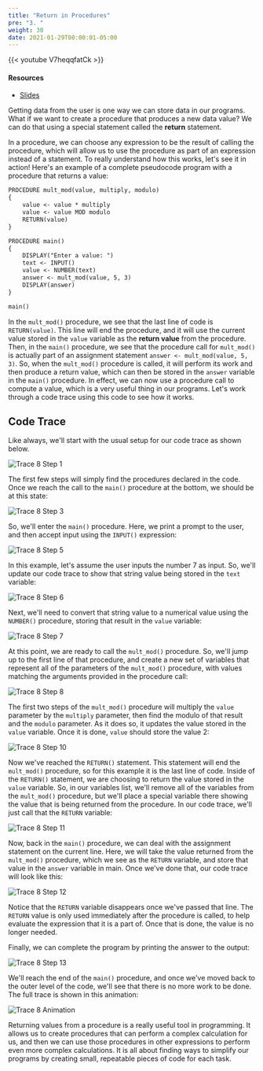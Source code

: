 ```yaml
---
title: "Return in Procedures"
pre: "3. "
weight: 30
date: 2021-01-29T00:00:01-05:00
---
```


{{< youtube V7heqqfatCk >}}

#### Resources

* <a href="slides" target="_blank">Slides</a>

Getting data from the user is one way we can store data in our programs. What if we want to create a procedure that produces a new data value? We can do that using a special statement called the **return** statement. 

In a procedure, we can choose any expression to be the result of calling the procedure, which will allow us to use the procedure as part of an expression instead of a statement. To really understand how this works, let's see it in action! Here's an example of a complete pseudocode program with a procedure that returns a value:

```tex
PROCEDURE mult_mod(value, multiply, modulo)
{
    value <- value * multiply
    value <- value MOD modulo
    RETURN(value)
}

PROCEDURE main()
{
    DISPLAY("Enter a value: ")
    text <- INPUT()
    value <- NUMBER(text)
    answer <- mult_mod(value, 5, 3)
    DISPLAY(answer)
}

main()
```

In the `mult_mod()` procedure, we see that the last line of code is `RETURN(value)`. This line will end the procedure, and it will use the current value stored in the `value` variable as the **return value** from the procedure. Then, in the `main()` procedure, we see that the procedure call for `mult_mod()` is actually part of an assignment statement `answer <- mult_mod(value, 5, 3)`. So, when the `mult_mod()` procedure is called, it will perform its work and then produce a return value, which can then be stored in the `answer` variable in the `main()` procedure. In effect, we can now use a procedure call to compute a value, which is a very useful thing in our programs. Let's work through a code trace using this code to see how it works.

## Code Trace

Like always, we'll start with the usual setup for our code trace as shown below.

![Trace 8 Step 1](/cc110/images/lab4/trace8_1.png)

The first few steps will simply find the procedures declared in the code. Once we reach the call to the `main()` procedure at the bottom, we should be at this state:

![Trace 8 Step 3](/cc110/images/lab4/trace8_3.png)

So, we'll enter the `main()` procedure. Here, we print a prompt to the user, and then accept input using the `INPUT()` expression:

![Trace 8 Step 5](/cc110/images/lab4/trace8_5.png)

In this example, let's assume the user inputs the number $7$ as input. So, we'll update our code trace to show that string value being stored in the `text` variable:

![Trace 8 Step 6](/cc110/images/lab4/trace8_6.png)

Next, we'll need to convert that string value to a numerical value using the `NUMBER()` procedure, storing that result in the `value` variable:

![Trace 8 Step 7](/cc110/images/lab4/trace8_7.png)

At this point, we are ready to call the `mult_mod()` procedure. So, we'll jump up to the first line of that procedure, and create a new set of variables that represent all of the parameters of the `mult_mod()` procedure, with values matching the arguments provided in the procedure call:

![Trace 8 Step 8](/cc110/images/lab4/trace8_8.png)

The first two steps of the `mult_mod()` procedure will multiply the `value` parameter by the `multiply` parameter, then find the modulo of that result and the `modulo` parameter. As it does so, it updates the value stored in the `value` variable. Once it is done, `value` should store the value $2$:

![Trace 8 Step 10](/cc110/images/lab4/trace8_10.png)

Now we've reached the `RETURN()` statement. This statement will end the `mult_mod()` procedure, so for this example it is the last line of code. Inside of the `RETURN()` statement, we are choosing to return the value stored in the `value` variable. So, in our variables list, we'll remove all of the variables from the `mult_mod()` procedure, but we'll place a special variable there showing the value that is being returned from the procedure. In our code trace, we'll just call that the `RETURN` variable:

![Trace 8 Step 11](/cc110/images/lab4/trace8_11.png)

Now, back in the `main()` procedure, we can deal with the assignment statement on the current line. Here, we will take the value returned from the `mult_mod()` procedure, which we see as the `RETURN` variable, and store that value in the `answer` variable in main. Once we've done that, our code trace will look like this:

![Trace 8 Step 12](/cc110/images/lab4/trace8_12.png)

Notice that the `RETURN` variable disappears once we've passed that line. The `RETURN` value is only used immediately after the procedure is called, to help evaluate the expression that it is a part of. Once that is done, the value is no longer needed.

Finally, we can complete the program by printing the answer to the output:

![Trace 8 Step 13](/cc110/images/lab4/trace8_13.png)

We'll reach the end of the `main()` procedure, and once we've moved back to the outer level of the code, we'll see that there is no more work to be done. The full trace is shown in this animation:

![Trace 8 Animation](/cc110/images/lab4/trace8.gif)

Returning values from a procedure is a really useful tool in programming. It allows us to create procedures that can perform a complex calculation for us, and then we can use those procedures in other expressions to perform even more complex calculations. It is all about finding ways to simplify our programs by creating small, repeatable pieces of code for each task. 